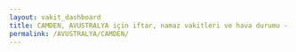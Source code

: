 ```yaml
---
layout: vakit_dashboard
title: CAMDEN, AVUSTRALYA için iftar, namaz vakitleri ve hava durumu - ilçe/eyalet seç
permalink: /AVUSTRALYA/CAMDEN/
---
```


<script type="text/javascript">
  var GLOBAL_COUNTRY = 'AVUSTRALYA';
  var GLOBAL_CITY = 'CAMDEN';
  var GLOBAL_STATE = '';
  var lat = 72;
  var lon = 21;
</script>
